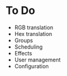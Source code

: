 # To Do

* RGB translation
* Hex translation
* Groups
* Scheduling
* Effects
* User management
* Configuration
